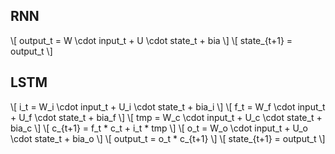 ## RNN

\\[ output_t = W \cdot input_t + U \cdot state_t + bia \\]
\\[ state_{t+1} = output_t \\]

## LSTM


\\[ i_t = W_i \cdot input_t + U_i \cdot state_t + bia_i \\]
\\[ f_t = W_f \cdot input_t + U_f \cdot state_t + bia_f \\]
\\[ tmp = W_c \cdot input_t + U_c \cdot state_t + bia_c \\]
\\[ c_{t+1} = f_t * c_t + i_t * tmp \\]
\\[ o_t = W_o \cdot input_t + U_o \cdot state_t + bia_o \\]
\\[ output_t = o_t * c_{t+1} \\]
\\[ state_{t+1} = output_t \\]
